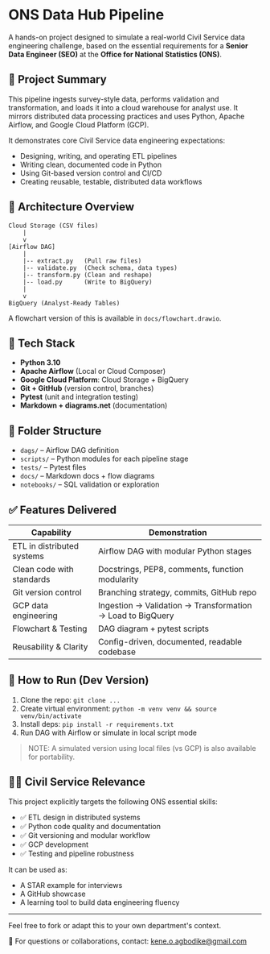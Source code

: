 # ONS Data Hub Pipeline

A hands-on project designed to simulate a real-world Civil Service data engineering challenge, based on the essential requirements for a **Senior Data Engineer (SEO)** at the **Office for National Statistics (ONS)**.

## 📌 Project Summary
This pipeline ingests survey-style data, performs validation and transformation, and loads it into a cloud warehouse for analyst use. It mirrors distributed data processing practices and uses Python, Apache Airflow, and Google Cloud Platform (GCP).

It demonstrates core Civil Service data engineering expectations:
- Designing, writing, and operating ETL pipelines
- Writing clean, documented code in Python
- Using Git-based version control and CI/CD
- Creating reusable, testable, distributed data workflows

## 🧱 Architecture Overview

```
Cloud Storage (CSV files)
    |
    v
[Airflow DAG]
    |
    |-- extract.py   (Pull raw files)
    |-- validate.py  (Check schema, data types)
    |-- transform.py (Clean and reshape)
    |-- load.py      (Write to BigQuery)
    |
    v
BigQuery (Analyst-Ready Tables)
```

A flowchart version of this is available in `docs/flowchart.drawio`.

## 🔧 Tech Stack
- **Python 3.10**
- **Apache Airflow** (Local or Cloud Composer)
- **Google Cloud Platform**: Cloud Storage + BigQuery
- **Git + GitHub** (version control, branches)
- **Pytest** (unit and integration testing)
- **Markdown + diagrams.net** (documentation)

## 📁 Folder Structure
- `dags/` – Airflow DAG definition
- `scripts/` – Python modules for each pipeline stage
- `tests/` – Pytest files
- `docs/` – Markdown docs + flow diagrams
- `notebooks/` – SQL validation or exploration

## ✅ Features Delivered
| Capability | Demonstration |
|------------|----------------|
| ETL in distributed systems | Airflow DAG with modular Python stages |
| Clean code with standards | Docstrings, PEP8, comments, function modularity |
| Git version control | Branching strategy, commits, GitHub repo |
| GCP data engineering | Ingestion → Validation → Transformation → Load to BigQuery |
| Flowchart & Testing | DAG diagram + pytest scripts |
| Reusability & Clarity | Config-driven, documented, readable codebase |

## 🚀 How to Run (Dev Version)
1. Clone the repo: `git clone ...`
2. Create virtual environment: `python -m venv venv && source venv/bin/activate`
3. Install deps: `pip install -r requirements.txt`
4. Run DAG with Airflow or simulate in local script mode

> NOTE: A simulated version using local files (vs GCP) is also available for portability.

## 👨‍⚖️ Civil Service Relevance
This project explicitly targets the following ONS essential skills:
- ✅ ETL design in distributed systems
- ✅ Python code quality and documentation
- ✅ Git versioning and modular workflow
- ✅ GCP development
- ✅ Testing and pipeline robustness

It can be used as:
- A STAR example for interviews
- A GitHub showcase
- A learning tool to build data engineering fluency

---

Feel free to fork or adapt this to your own department's context.

📩 For questions or collaborations, contact: [kene.o.agbodike@gmail.com](mailto:kene.o.agbodike@gmail.com)
